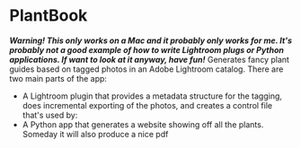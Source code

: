 # PlantBook
***Warning! This only works on a Mac and it probably only works for me. It's probably not a good example of how to
write Lightroom plugs or Python applications. If want to look at it anyway, have fun!***
Generates fancy plant guides based on tagged photos in an Adobe Lightroom catalog. There are two main parts of the app:
* A Lightroom plugin that provides a metadata structure for the tagging, does incremental exporting of the photos, and creates a control file that's used by:
* A Python app that generates a website showing off all the plants. Someday it will also produce a nice pdf
